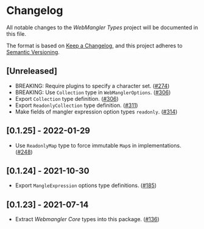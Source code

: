 # Changelog

All notable changes to the _WebMangler Types_ project will be documented in this
file.

The format is based on [Keep a Changelog], and this project adheres to [Semantic
Versioning].

## [Unreleased]

- BREAKING: Require plugins to specify a character set. ([#274])
- BREAKING: Use `Collection` type in `WebManglerOptions`. ([#306])
- Export `Collection` type definition. ([#306])
- Export `ReadonlyCollection` type definition. ([#311])
- Make fields of mangler expression option types `readonly`. ([#314])

## [0.1.25] - 2022-01-29

- Use `ReadonlyMap` type to force immutable `Map`s in implementations. ([#248])

## [0.1.24] - 2021-10-30

- Export `MangleExpression` options type definitions. ([#185])

## [0.1.23] - 2021-07-14

- Extract _Webmangler Core_ types into this package. ([#136])

[#136]: https://github.com/ericcornelissen/webmangler/pull/136
[#185]: https://github.com/ericcornelissen/webmangler/pull/185
[#248]: https://github.com/ericcornelissen/webmangler/pull/248
[#274]: https://github.com/ericcornelissen/webmangler/pull/274
[#306]: https://github.com/ericcornelissen/webmangler/pull/306
[#311]: https://github.com/ericcornelissen/webmangler/pull/311
[#314]: https://github.com/ericcornelissen/webmangler/pull/314
[keep a changelog]: https://keepachangelog.com/en/1.0.0/ "Keep a CHANGELOG"
[semantic versioning]: https://semver.org/spec/v2.0.0.html "Semantic versioning"
